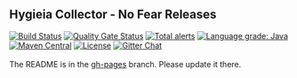 ## Hygieia Collector - No Fear Releases

[![Build Status](https://travis-ci.com/Hygieia/hygieia-audit-nfrr-collector.svg?branch=master)](https://travis-ci.com/Hygieia/hygieia-audit-nfrr-collector)
[![Quality Gate Status](https://sonarcloud.io/api/project_badges/measure?project=Hygieia_hygieia-audit-nfrr-collector&metric=alert_status)](https://sonarcloud.io/dashboard?id=Hygieia_hygieia-audit-nfrr-collector)
[![Total alerts](https://img.shields.io/lgtm/alerts/g/Hygieia/hygieia-audit-nfrr-collector.svg?logo=lgtm&logoWidth=18)](https://lgtm.com/projects/g/Hygieia/hygieia-audit-nfrr-collector/alerts/)
[![Language grade: Java](https://img.shields.io/lgtm/grade/java/g/Hygieia/hygieia-audit-nfrr-collector.svg?logo=lgtm&logoWidth=18)](https://lgtm.com/projects/g/Hygieia/hygieia-audit-nfrr-collector/context:java)
[![Maven Central](https://img.shields.io/maven-central/v/com.capitalone.dashboard/nfrr-audit-collector.svg?label=Maven%20Central)](https://search.maven.org/search?q=g:%22com.capitalone.dashboard%22%20AND%20a:%22nfrr-audit-collector%22)
[![License](https://img.shields.io/badge/license-Apache%202-blue.svg)](https://www.apache.org/licenses/LICENSE-2.0)
[![Gitter Chat](https://badges.gitter.im/Join%20Chat.svg)](https://www.apache.org/licenses/LICENSE-2.0)
<br>
<br>
The README is in the [gh-pages](https://github.com/capitalone/Hygieia/blob/gh-pages/pages/hygieia/collectors/audit/nfrr-audit.md) branch. Please update it there.
